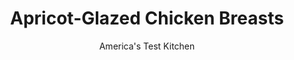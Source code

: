 ---
layout: ../../layouts/MarkdownPostLayout.astro
title: Apricot-Glazed Chicken Breasts
author: America's Test Kitchen
pubDate: 2023-03-15
description: "We put our own spin on apricot-glazed chicken, making it both delicious and foolproof."
image_url: https://res.cloudinary.com/hksqkdlah/image/upload/ar_1:1,c_fill,dpr_2.0,f_auto,fl_lossy.progressive.strip_profile,g_faces:auto,q_auto:low,w_344/4216_sfs-apricotchicken-cc-319055
tags: ["Main Courses","Fruit","Chicken","Cook's Country TV"]
calories: 2178
protein: 37
carbohydrates: 59
fats: 
fiber: 
ingredients: ["1 , (10- to 12-ounce) jar apricot preserves","1/2 cup, orange juice","3 tablespoons, lemon juice","1/4 cup, quartered dried apricots","4 , split bone-in, skin-on chicken breasts","2 teaspoons, vegetable oil"]
serves: 4
time: ""
instructions: ["Adjust oven rack to middle position and heat oven to 425 degrees. Whisk apricot preserves, orange juice, lemon juice, apricots, 1/8 teaspoon salt, and 1/8 teaspoon pepper together in medium bowl. Season both sides of chicken breasts with salt and pepper.","Heat oil in large skillet over medium-high heat until just smoking. Place chicken breasts, skin side down, in skillet, and cook until well browned and most fat has rendered, 8 to 10 minutes. Turn chicken and lightly brown on second side, 2 to 3 minutes longer.","Transfer chicken to medium baking dish and set aside. Discard fat in skillet and add apricot mixture. Simmer vigorously over high heat, stirring constantly, until thick and syrupy, 3 to 4 minutes. Pour glaze over chicken and turn chicken skin side down.","Bake, turning chicken skin side up halfway through cooking, until thickest part of breast registers 160 degrees on instant-read thermometer, 12 to 16 minutes. Transfer chicken to platter and let rest 5 minutes. Meanwhile, transfer glaze remaining in baking dish to small bowl. Serve chicken, passing extra glaze separately."]
nutrition: ["611 mg Potassium","317 mg Phosphorus","43 mg Calcium","1 mg Iron","53 mg Magnesium","142 mg Sodium","1 mg Zinc","18 g Fat","17 mg Niacin (B3)","8 g Monounsaturated","3 g Polyunsaturated","26 mg Vitamin C","111 mg Cholesterol","4 g Saturated","20 µg Folate (food)","41 g Sugars","188 g Water","59 g Carbs","20 µg Folate equivalent (total)","37 g Protein","1 mg Vitamin E","67 µg Vitamin A","544 kcal Energy","33 g Sugars, added","2178 calories"]
notes: "To make sure that the chicken cooks evenly, buy large, split chicken breasts that are similar in size--about 12 ounces apiece. Stovetops vary, so check the chicken after about 6 minutes to make sure it isnt browning too quickly."
---